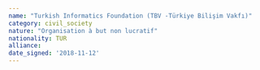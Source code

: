```yaml
---
name: "Turkish Informatics Foundation (TBV -Türkiye Bilişim Vakfı)"
category: civil_society
nature: "Organisation à but non lucratif"
nationality: TUR
alliance: 
date_signed: '2018-11-12'
---
```

    
